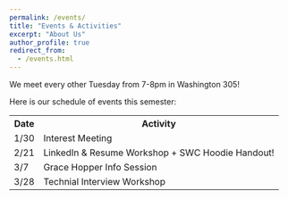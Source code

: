 ```yaml
---
permalink: /events/
title: "Events & Activities"
excerpt: "About Us"
author_profile: true
redirect_from: 
  - /events.html
---
```

We meet every other Tuesday from 7-8pm in Washington 305!

Here is our schedule of events this semester: 

<table>
  <tr>
    <th>Date</th>
    <th>Activity</th>
  </tr>
  <tr>
    <td>1/30</td>
    <td>Interest Meeting</td>
    
  </tr>
  <tr>
    <td>2/21</td>
    <td>LinkedIn & Resume Workshop + SWC Hoodie Handout!</td>
  </tr>
  <tr>
    <td>3/7</td>
    <td>Grace Hopper Info Session</td>
  </tr>
  <tr>
    <td>3/28</td>
    <td>Technial Interview Workshop</td>
  </tr>
</table>
